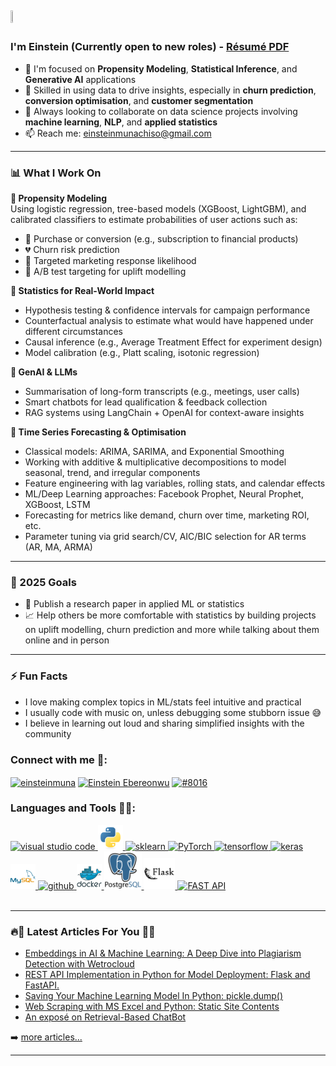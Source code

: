 <h2><img src="https://raw.githubusercontent.com/MartinHeinz/MartinHeinz/master/wave.gif" width="9%" height="9%" /></h2>
<h3> I'm Einstein (Currently open to new roles) - <a href="https://drive.google.com/file/d/1GHRHK9UJ4XgjFGaoqSKJCnMwDVSc0PN3/view?usp=sharing)">Résumé PDF</a></h3>

<!-- <p align="left"> <img src="https://komarev.com/ghpvc/?username=munas-git&label=Profile%20views&color=6aacd7&style=plastic" alt="muna" /> </p> -->

- 🌱 I'm focused on **Propensity Modeling**, **Statistical Inference**, and **Generative AI** applications
- 🎯 Skilled in using data to drive insights, especially in **churn prediction**, **conversion optimisation**, and **customer segmentation**
- 👯 Always looking to collaborate on data science projects involving **machine learning**, **NLP**, and **applied statistics**
- 📫 Reach me: [einsteinmunachiso@gmail.com](mailto:einsteinmunachiso@gmail.com)

---

### 📊 What I Work On
**📌 Propensity Modeling**  
Using logistic regression, tree-based models (XGBoost, LightGBM), and calibrated classifiers to estimate probabilities of user actions such as:
- 🛒 Purchase or conversion (e.g., subscription to financial products)
- 💔 Churn risk prediction
- 🎯 Targeted marketing response likelihood
- 🎁 A/B test targeting for uplift modelling

**📌 Statistics for Real-World Impact**
- Hypothesis testing & confidence intervals for campaign performance
- Counterfactual analysis to estimate what would have happened under different circumstances
- Causal inference (e.g., Average Treatment Effect for experiment design)
- Model calibration (e.g., Platt scaling, isotonic regression)

**📌 GenAI & LLMs**
- Summarisation of long-form transcripts (e.g., meetings, user calls)
- Smart chatbots for lead qualification & feedback collection
- RAG systems using LangChain + OpenAI for context-aware insights

**📌 Time Series Forecasting & Optimisation**
- Classical models: ARIMA, SARIMA, and Exponential Smoothing
- Working with additive & multiplicative decompositions to model seasonal, trend, and irregular components
- Feature engineering with lag variables, rolling stats, and calendar effects
- ML/Deep Learning approaches: Facebook Prophet, Neural Prophet, XGBoost, LSTM
- Forecasting for metrics like demand, churn over time, marketing ROI, etc.
- Parameter tuning via grid search/CV, AIC/BIC selection for AR terms (AR, MA, ARMA)

---

### 🎯 2025 Goals
- 📄 Publish a research paper in applied ML or statistics
- 📈 Help others be more comfortable with statistics by building projects on uplift modelling, churn prediction and more while talking about them online and in person

---

### ⚡ Fun Facts
- I love making complex topics in ML/stats feel intuitive and practical
- I usually code with music on, unless debugging some stubborn issue 😅
- I believe in learning out loud and sharing simplified insights with the community

<h3> Connect with me 🤝: </h3>
<a href="https://x.com/einsteinmuna" target="_blank"><img align="center" src="https://github.com/user-attachments/assets/b45037d6-de2c-42ce-8128-a219f59fee40" alt="einsteinmuna" height="40" width="40" /></a>
<a href="https://www.linkedin.com/in/einstein-ebereonwu-51a906167/" target="blank"><img align="center" src="https://raw.githubusercontent.com/rahuldkjain/github-profile-readme-generator/master/src/images/icons/Social/linked-in-alt.svg" alt="Einstein Ebereonwu" height="30" width="40" /></a>
<a href="https://discordapp.com/users/#8016" target="blank"><img align="center" src="https://raw.githubusercontent.com/rahuldkjain/github-profile-readme-generator/master/src/images/icons/Social/discord.svg" alt="#8016" height="30" width="40" /></a>


<h3> Languages and Tools 👨‍💻: </h3>
<a href="https://www.python.org" target="_blank" rel="noreferrer"> <img src="https://cdn.jsdelivr.net/gh/devicons/devicon/icons/vscode/vscode-original.svg" alt="visual studio code" width="40" height="40"/> </a>
<a href="https://www.python.org" target="_blank" rel="noreferrer"> <img src="https://raw.githubusercontent.com/devicons/devicon/master/icons/python/python-original.svg" alt="python" width="40" height="40"/> </a>
<a href="https://scikit-learn.org/" target="_blank" rel="noreferrer"> <img src="https://user-images.githubusercontent.com/78413685/227274666-e4a4a0a0-1aaf-4175-aa9e-7a59d2eb04a8.jpg" alt="sklearn" width="60" height="40"/> </a>
<a href="https://pytorch.org/" target="_blank" rel="noreferrer"> <img src="https://github.com/user-attachments/assets/ce93cd23-b0ff-496e-a1c4-ad5ad868c4da" alt="PyTorch" width="100" height="50"/> </a>
<a href="https://www.tensorflow.org/" target="_blank" rel="noreferrer"> <img src="https://user-images.githubusercontent.com/78413685/227273591-3a4f180c-ff0b-4e39-960b-cd16865e3dfb.jpeg" alt="tensorflow" width="90" height="45"/> </a>
<a href="https://keras.io/" target="_blank" rel="noreferrer"> <img src="https://user-images.githubusercontent.com/78413685/227272284-7c9e6347-e553-4aa3-8f4d-8b35dbe391c0.jpeg" alt="keras" width="100" height="35"/> </a>
<a href="https://www.mysql.com/" target="_blank" rel="noreferrer"> <img src="https://raw.githubusercontent.com/devicons/devicon/master/icons/mysql/mysql-original-wordmark.svg" alt="mysql" width="40" height="40"/> </a>
<a href="https://github.com/munas-git" target="_blank" rel="noreferrer"> <img src="https://user-images.githubusercontent.com/3369400/139448065-39a229ba-4b06-434b-bc67-616e2ed80c8f.png" alt="github" width="40" height="40"/> </a>
<a href="https://www.docker.com" target="_blank" rel="noreferrer"> <img src="https://raw.githubusercontent.com/devicons/devicon/master/icons/docker/docker-original-wordmark.svg" alt="docker" width="40" height="40"/> </a>
<a href="https://www.postgresql.org/" target="_blank" rel="noreferrer"> <img src="https://raw.githubusercontent.com/devicons/devicon/master/icons/postgresql/postgresql-original-wordmark.svg" alt="postgreSQL" width="60" height="60"/> </a>
<a href="https://flask.palletsprojects.com/en/2.1.x/" target="_blank" rel="noreferrer"> <img src="https://raw.githubusercontent.com/devicons/devicon/master/icons/flask/flask-original-wordmark.svg" alt="Flask" width="50" height="50"/> </a>
<a href="https://fastapi.tiangolo.com/" target="_blank" rel="noreferrer"> <img src="https://github.com/munas-git/munas-git/assets/78413685/41a112ea-6cd1-47e4-9532-c1f082a9ad5f" alt="FAST API" width="100" height="45"/> </a>
<br />
<br />

---

<h3> 🔥📕 Latest Articles For You 📕🔥 </h3>

- <a href="https://medium.com/@wetrocloud/embeddings-in-ai-machine-learning-a-deep-dive-into-plagiarism-detection-with-wetrocloud-e5854eb6ac47">Embeddings in AI & Machine Learning: A Deep Dive into Plagiarism Detection with Wetrocloud</a>
- <a href="https://medium.com/@einsteinmunachiso/rest-api-implementation-in-python-for-model-deployment-flask-and-fastapi-e80a6cedff86">REST API Implementation in Python for Model Deployment: Flask and FastAPI.</a>
- <a href="https://medium.com/mlearning-ai/saving-your-machine-learning-model-in-python-pickle-dump-b01ae60a791c">Saving Your Machine Learning Model In Python: pickle.dump()</a>
- <a href= "https://medium.com/@einsteinmunachiso/web-scraping-with-ms-excel-and-python-static-site-contents-4903ea08b85">Web Scraping with MS Excel and Python: Static Site Contents</a>
- <a href="https://medium.com/@einsteinmunachiso/building-an-ai-chatbot-in-python-retrieval-based-chatbot-9c6c7f3ef6bf">An exposé on Retrieval-Based ChatBot</a>
 

➡️ <a href="https://medium.com/@einsteinmunachiso" target="_blank">more articles...</a>

---

<!--<p>&nbsp;<img align="center" src="https://github-readme-stats.vercel.app/api?username=munas-git&show_icons=true&locale=en" alt="munas-git" /></p>––> 
